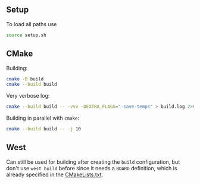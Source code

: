 
## Setup

To load all paths use
```bash
source setup.sh
```

## CMake

Building:
```bash
cmake -B build
cmake --build build
```

Very verbose log:
```bash
cmake --build build -- -vvv -DEXTRA_FLAGS="-save-temps" > build.log 2>&1
```

Building in parallel with `cmake`:
```bash
cmake --build build -- -j 10
```

## West

Can still be used for building after creating the `build` configuration, but don't use `west build` before since it needs a `BOARD` definition, which is already specified in the [CMakeLists.txt](CMakeLists.txt).
